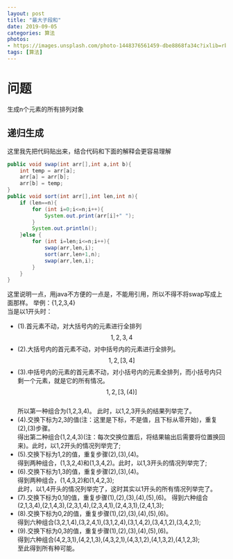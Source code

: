 ```yaml
---
layout: post
title: "最大子段和"
date: 2019-09-05
categories: 算法
photos:
- https://images.unsplash.com/photo-1448376561459-dbe8868fa34c?ixlib=rb-1.2.1&ixid=eyJhcHBfaWQiOjEyMDd9&auto=format&fit=crop&w=500&q=60
tags: [算法]
---
```


# 问题
生成n个元素的所有排列对象

## 递归生成
这里我先把代码贴出来，结合代码和下面的解释会更容易理解
```java
public void swap(int arr[],int a,int b){
    int temp = arr[a];
    arr[a] = arr[b];
    arr[b] = temp;
}
public void sort(int arr[],int len,int n){
    if (len==n){
        for (int i=0;i<=n;i++){
            System.out.print(arr[i]+" ");
        }
        System.out.println();
    }else {
        for (int i=len;i<=n;i++){
            swap(arr,len,i);
            sort(arr,len+1,n);
            swap(arr,len,i);
        }
    }
}
```
这里说明一点，用java不方便的一点是，不能用引用，所以不得不将swap写成上面那样。
举例：{1,2,3,4}  
当是以1开头时：
+ (1).首元素不动，对大括号内的元素进行全排列
$$1,{2,3,4}$$
+ (2).大括号内的首元素不动，对中括号内的元素进行全排列。  
$$1,{2,[3,4]}$$
+ (3).中括号内的元素的首元素不动，对小括号内的元素全排列，而小括号内只剩一个元素，就是它的所有情况。
$$1,{2,[3,(4)]}$$  
所以第一种组合为(1,2,3,4)。
此时，以1,2,3开头的结果列举完了。   
+ (4).交换下标为2,3的值(注：这里是下标，不是值，且下标从零开始)，重复(2),(3)步骤。  
得出第二种组合(1,2,4,3)(注：每次交换位置后，将结果输出后需要将位置换回来)。此时，以1,2开头的情况列举完了;  
+ (5).交换下标为1,2的值，重复步骤(2),(3),(4)。  
得到两种组合，(1,3,2,4)和(1,3,4,2)。此时，以1,3开头的情况列举完了;  
+ (6).交换下标为1,3的值，重复步骤(2),(3),(4)。  
得到两种组合，(1,4,3,2)和(1,4,2,3);  
此时，以1,4开头的情况列举完了，这时其实以1开头的所有情况列举完了。
+ (7).交换下标为0,1的值，重复步骤(1),(2),(3),(4),(5),(6)。
得到六种组合(2,1,3,4),(2,1,4,3),(2,3,1,4),(2,3,4,1),(2,4,3,1),(2,4,1,3);  
+ (8).交换下标为0,2的值，重复步骤(1),(2),(3),(4),(5),(6)。  
得到六种组合(3,2,1,4),(3,2,4,1),(3,1,2,4),(3,1,4,2),(3,4,1,2),(3,4,2,1);  
+ (9).交换下标为0,3的值，重复步骤(1),(2),(3),(4),(5),(6)。  
得到六种组合(4,2,3,1),(4,2,1,3),(4,3,2,1),(4,3,1,2),(4,1,3,2),(4,1,2,3);  
至此得到所有种可能。
